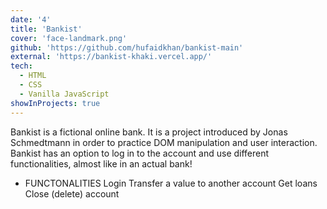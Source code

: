 ```yaml
---
date: '4'
title: 'Bankist'
cover: 'face-landmark.png'
github: 'https://github.com/hufaidkhan/bankist-main'
external: 'https://bankist-khaki.vercel.app/'
tech:
  - HTML
  - CSS
  - Vanilla JavaScript
showInProjects: true
---
```

Bankist is a fictional online bank. It is a project introduced by Jonas Schmedtmann in order to practice DOM manipulation and user interaction. Bankist has an option to log in to the account and use different functionalities, almost like in an actual bank!
 - FUNCTONALITIES
        Login
        Transfer a value to another account
        Get loans
       Close (delete) account